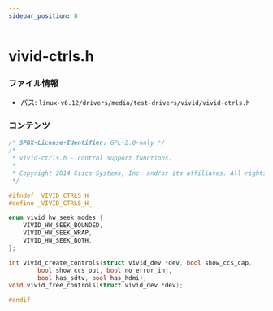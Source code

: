 ```yaml
---
sidebar_position: 8
---
```

# vivid-ctrls.h

### ファイル情報

- パス: `linux-v6.12/drivers/media/test-drivers/vivid/vivid-ctrls.h`

### コンテンツ

```h
/* SPDX-License-Identifier: GPL-2.0-only */
/*
 * vivid-ctrls.h - control support functions.
 *
 * Copyright 2014 Cisco Systems, Inc. and/or its affiliates. All rights reserved.
 */

#ifndef _VIVID_CTRLS_H_
#define _VIVID_CTRLS_H_

enum vivid_hw_seek_modes {
	VIVID_HW_SEEK_BOUNDED,
	VIVID_HW_SEEK_WRAP,
	VIVID_HW_SEEK_BOTH,
};

int vivid_create_controls(struct vivid_dev *dev, bool show_ccs_cap,
		bool show_ccs_out, bool no_error_inj,
		bool has_sdtv, bool has_hdmi);
void vivid_free_controls(struct vivid_dev *dev);

#endif

```
